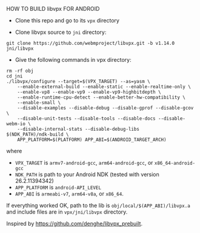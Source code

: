 HOW TO BUILD libvpx FOR ANDROID

- Clone this repo and go to its `vpx` directory

- Clone libvpx source to `jni` directory:
```
git clone https://github.com/webmproject/libvpx.git -b v1.14.0 jni/libvpx
```
- Give the following commands in vpx directory:
```
rm -rf obj
cd jni
./libvpx/configure --target=$(VPX_TARGET) --as=yasm \
	--enable-external-build --enable-static --enable-realtime-only \
	--enable-vp8 --enable-vp9 --enable-vp9-highbitdepth \
	--enable-runtime-cpu-detect --enable-better-hw-compatibility \
	--enable-small \
	--disable-examples --disable-debug --disable-gprof --disable-gcov \
	--disable-unit-tests --disable-tools --disable-docs --disable-webm-io \
	--disable-internal-stats --disable-debug-libs
$(NDK_PATH)/ndk-build \
	APP_PLATFORM=$(PLATFORM) APP_ABI=$(ANDROID_TARGET_ARCH)
```
where
- `VPX_TARGET` is `armv7-android-gcc`, `arm64-android-gcc`, or `x86_64-android-gcc`
- `NDK_PATH` is path to your Android NDK (tested with version 26.2.11394342)
- `APP_PLATFORM` is `android-API_LEVEL`
- `APP_ABI` is `armeabi-v7`, `arm64-v8a`, or `x86_64`.

If everything worked OK, path to the lib is `obj/local/$(APP_ABI)/libvpx.a` and include files are in `vpx/jni/libvpx` directory.

Inspired by https://github.com/denghe/libvpx_prebuilt.

 
